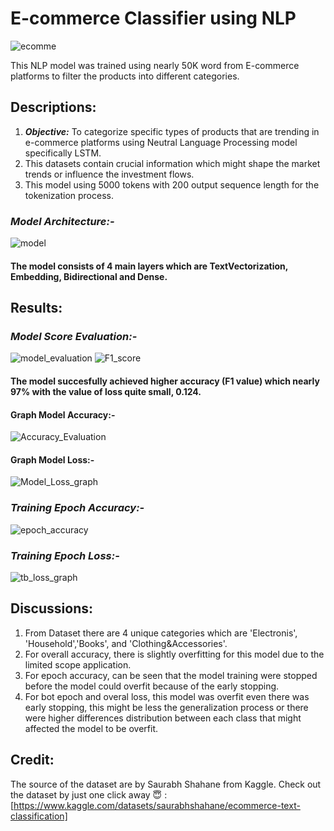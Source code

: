 # **E-commerce Classifier using NLP**
 ![ecomme](https://github.com/user-attachments/assets/3bbc02a6-8234-4016-893a-508141a0e218)  

This NLP model was trained using nearly 50K word from E-commerce platforms to filter the products into different categories.

## **Descriptions:**
1. **_Objective:_** To categorize specific types of products that are trending in e-commerce platforms using Neutral Language Processing model specifically LSTM.
2. This datasets contain crucial information which might shape the market trends or influence the investment flows.
3. This model using 5000 tokens with 200 output sequence length for the tokenization process.

### *Model Architecture:-*
![model](https://github.com/user-attachments/assets/6f719bc7-15f3-46fe-a0f4-a0fd1eca6ecc)

#### The model consists of 4 main layers which are TextVectorization, Embedding, Bidirectional and Dense. 

## **Results:**

### *Model Score Evaluation:-*
![model_evaluation](https://github.com/user-attachments/assets/aee17bd2-401f-406b-bd88-8ed4c3d97641) 
![F1_score](https://github.com/user-attachments/assets/efaa0c96-4f70-4911-b81d-7d0a930adad3)
#### The model succesfully achieved higher accuracy (F1 value) which nearly 97% with the value of loss quite small, 0.124. 

#### Graph Model Accuracy:-
![Accuracy_Evaluation](https://github.com/user-attachments/assets/42d4d2c9-e35e-4f16-abae-48e0c8731b18)

#### Graph Model Loss:-
![Model_Loss_graph](https://github.com/user-attachments/assets/52c37ae5-0726-43f7-a48f-ad5dac855e06)

### *Training Epoch Accuracy:-*
![epoch_accuracy](https://github.com/user-attachments/assets/3e6355d7-d89e-4e66-9607-af94cc645523)

### *Training Epoch Loss:-*
![tb_loss_graph](https://github.com/user-attachments/assets/94e176e5-5d92-43e9-92ae-e5818a9e2e86)

## **Discussions:**
1. From Dataset there are 4 unique categories which are 'Electronis', 'Household','Books', and 'Clothing&Accessories'.
2. For overall accuracy, there is slightly overfitting for this model due to the limited scope application.
3. For epoch accuracy, can be seen that the model training were stopped before the model could overfit because of the early stopping.
4. For bot epoch and overal loss, this model was overfit even there was early stopping, this might be less the generalization process or there were higher differences distribution between each class that might affected the model to be overfit.

## **Credit:**
The source of the dataset are by Saurabh Shahane from Kaggle.
Check out the dataset by just one click away 😇 :  
[https://www.kaggle.com/datasets/saurabhshahane/ecommerce-text-classification]
